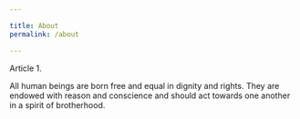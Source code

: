 ```yaml
---

title: About
permalink: /about

---
```


Article 1.

All human beings are born free and equal in dignity and rights. They are endowed with reason and conscience and should act towards one another in a spirit of brotherhood.
